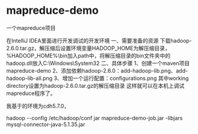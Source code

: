 # mapreduce-demo
一个mapreduce项目

在IntelliJ IDEA里面进行开发调试的开发环境
一、需要准备的资源
下载hadoop-2.6.0.tar.gz，解压缩后设置环境变量HADOOP_HOME为解压缩目录，
%HADOOP_HOME%\bin加入path中，将解压缩目录的bin文件夹中的hadoop.dll放入C:\Windows\System32
二、具体步骤
1、创建一个maven项目mapreduce-demo
2、添加依赖hadoop-2.6.0：add-hadoop-lib.png、add-hadoop-lib-all.png
3、增加一个运行配置：configurations.png
    其中working directory设置为hadoop-2.6.0.tar.gz的解压缩目录
这样就可以在本机上调试mapreduce程序了。

我基于的环境为cdh5.7.0，

hadoop --config /etc/hadoop/conf jar mapreduce-demo-job.jar -libjars mysql-connector-java-5.1.35.jar
